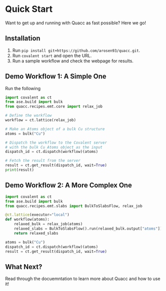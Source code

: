 # Quick Start

Want to get up and running with Quacc as fast possible? Here we go!

## Installation

1. Run `pip install git+https://github.com/arosen93/quacc.git`.
2. Run `covalent start` and open the URL.
3. Run a sample workflow and check the webpage for results.

## Demo Workflow 1: A Simple One

Run the following

```python
import covalent as ct
from ase.build import bulk
from quacc.recipes.emt.core import relax_job

# Define the workflow
workflow = ct.lattice(relax_job)

# Make an Atoms object of a bulk Cu structure
atoms = bulk("Cu")

# Dispatch the workflow to the Covalent server
# with the bulk Cu Atoms object as the input
dispatch_id = ct.dispatch(workflow)(atoms)

# Fetch the result from the server
result = ct.get_result(dispatch_id, wait=True)
print(result)
```

## Demo Workflow 2: A More Complex One

```python
import covalent as ct
from ase.build import bulk
from quacc.recipes.emt.slabs import BulkToSlabsFlow, relax_job

@ct.lattice(executor="local")
def workflow(atoms):
    relaxed_bulk = relax_job(atoms)
    relaxed_slabs = BulkToSlabsFlow().run(relaxed_bulk.output["atoms"])
    return relaxed_slabs

atoms = bulk("Cu")
dispatch_id = ct.dispatch(workflow)(atoms)
result = ct.get_result(dispatch_id, wait=True)
```

## What Next?

Read through the docuemntation to learn more about Quacc and how to use it!